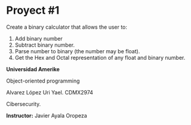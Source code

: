# Proyect #1 #

Create a binary calculator that allows the user to:
1. Add binary number
1. Subtract binary number.
1. Parse number to binary (the number may be float).
1. Get the Hex and Octal representation of any float and binary number.



**Universidad Amerike**

Object-oriented programming

Alvarez López Uri Yael. CDMX2974

Cibersecurity.

**Instructor:** Javier Ayala Oropeza

